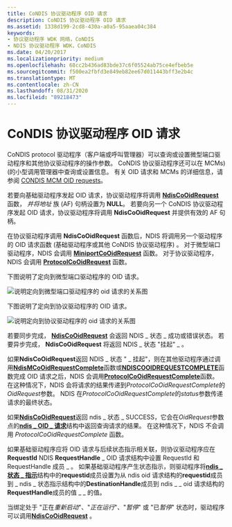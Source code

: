 ```yaml
---
title: CoNDIS 协议驱动程序 OID 请求
description: CoNDIS 协议驱动程序 OID 请求
ms.assetid: 1338d199-2cd8-430a-a0a5-95aaea04c384
keywords:
- 协议驱动程序 WDK 网络，CoNDIS
- NDIS 协议驱动程序 WDK，CoNDIS
ms.date: 04/20/2017
ms.localizationpriority: medium
ms.openlocfilehash: 68cc2b436ad83bde37c6f05524ab75ce4efbeb5e
ms.sourcegitcommit: f500ea2fbfd3e849eb82ee67d011443bff3e2b4c
ms.translationtype: MT
ms.contentlocale: zh-CN
ms.lasthandoff: 08/31/2020
ms.locfileid: "89218473"
---
```

# <a name="condis-protocol-driver-oid-requests"></a>CoNDIS 协议驱动程序 OID 请求





CoNDIS protocol 驱动程序（客户端或呼叫管理器）可以查询或设置微型端口驱动程序和其他协议驱动程序的操作参数。 CoNDIS 协议驱动程序还可以在 MCMs)  (的小型调用管理器中查询或设置信息。 有关 OID 请求和 MCMs 的详细信息，请参阅 [CONDIS MCM OID requests](condis-mcm-oid-requests.md)。

若要向基础驱动程序发起 OID 请求，协议驱动程序将调用 [**NdisCoOidRequest**](/windows-hardware/drivers/ddi/ndis/nf-ndis-ndiscooidrequest) 函数， *并将地址* 族 (AF) 句柄设置为 **NULL**。 若要向另一个 CoNDIS 协议驱动程序发起 OID 请求，协议驱动程序将调用 **NdisCoOidRequest** 并提供有效的 AF 句柄。

在协议驱动程序调用 **NdisCoOidRequest** 函数后，NDIS 将调用另一个驱动程序的 OID 请求函数 (基础驱动程序或其他 CoNDIS 协议驱动程序) 。 对于微型端口驱动程序，NDIS 会调用 [**MiniportCoOidRequest**](/windows-hardware/drivers/ddi/ndis/nc-ndis-miniport_co_oid_request) 函数。 对于协议驱动程序，NDIS 会调用 [**ProtocolCoOidRequest**](/windows-hardware/drivers/ddi/ndis/nc-ndis-protocol_co_oid_request) 函数。

下图说明了定向到微型端口驱动程序的 OID 请求。

![说明定向到微型端口驱动程序的 oid 请求的关系图](images/protocolcorequest.png)

下图说明了定向到协议驱动程序的 OID 请求。

![说明定向到协议驱动程序的 oid 请求的关系图](images/clientcorequest.png)

若要同步完成， [**NdisCoOidRequest**](/windows-hardware/drivers/ddi/ndis/nf-ndis-ndiscooidrequest) 会返回 NDIS \_ 状态 \_ 成功或错误状态。 若要异步完成， **NdisCoOidRequest** 将返回 NDIS \_ 状态 "挂起" \_ 。

如果**NdisCoOidRequest**返回 NDIS \_ 状态 " \_ 挂起"，则在其他驱动程序通过调用[**NdisMCoOidRequestComplete**](/windows-hardware/drivers/ddi/ndis/nf-ndis-ndismcooidrequestcomplete)函数或[**NDISCOOIDREQUESTCOMPLETE**](/windows-hardware/drivers/ddi/ndis/nf-ndis-ndiscooidrequestcomplete)函数完成 OID 请求之后，NDIS 会调用[**ProtocolCoOidRequestComplete**](/windows-hardware/drivers/ddi/ndis/nc-ndis-protocol_co_oid_request_complete)函数。 在这种情况下，NDIS 会将请求的结果传递到*ProtocolCoOidRequestComplete*的*OidRequest*参数。 NDIS 在*ProtocolCoOidRequestComplete*的*status*参数传递请求的最终状态。

如果[**NdisCoOidRequest**](/windows-hardware/drivers/ddi/ndis/nf-ndis-ndiscooidrequest)返回 ndis \_ 状态 \_ SUCCESS，它会在*OidRequest*参数点的[**ndis \_ OID \_ 请求**](/windows-hardware/drivers/ddi/ndis/ns-ndis-_ndis_oid_request)结构中返回查询请求的结果。 在这种情况下，NDIS 不会调用 *ProtocolCoOidRequestComplete* 函数。

如果基础驱动程序应将 OID 请求与后续状态指示相关联，则协议驱动程序应在**RequestId** NDIS **RequestHandle** \_ OID 请求结构中设置 RequestId 和 RequestHandle 成员 \_ 。 如果基础驱动程序产生状态指示，则驱动程序将[**ndis \_ 状态 \_ 指示**](/windows-hardware/drivers/ddi/ndis/ns-ndis-_ndis_status_indication)结构中的**requestid**成员设置为从 ndis oid 请求结构的**requestid**成员到 \_ ndis \_ 状态指示结构中的**DestinationHandle**成员到 ndis \_ \_ oid 请求结构的**RequestHandle**成员的值 \_ \_ 的值。

当绑定处于 "正在*重新启动*"、"*正在运行*"、"*暂停*" 或 "已*暂停*" 状态时，驱动程序可以调用[**NdisCoOidRequest**](/windows-hardware/drivers/ddi/ndis/nf-ndis-ndiscooidrequest) 。

 

